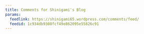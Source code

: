 ```yaml
---
title: Comments for Shinigami's Blog
params:
  feedlink: https://shinigami65.wordpress.com/comments/feed/
  feedid: 1c934db9308fcf49e862095e55826c91
---
```

